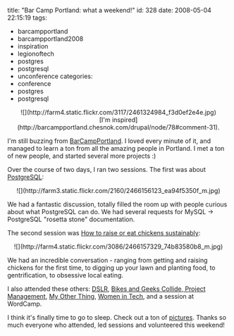 title: "Bar Camp Portland: what a weekend!"
id: 328
date: 2008-05-04 22:15:19
tags: 
- barcampportland
- barcampportland2008
- inspiration
- legionoftech
- postgres
- postgresql
- unconference
categories: 
- conference
- postgres
- postgresql

<center>![](http://farm4.static.flickr.com/3117/2461324984_f3d0ef2e4e.jpg)</center>

<center>[I'm inspired](http://barcampportland.chesnok.com/drupal/node/78#comment-31).</center>

I'm still buzzing from [BarCampPortland](http://www.barcampportland.org). I loved every minute of it, and managed to learn a ton from all the amazing people in Portland. I met a ton of new people, and started several more projects :)

Over the course of two days, I ran two sessions. The first was about [PostgreSQL](http://barcampportland.chesnok.com/drupal/node/30):

<center>![](http://farm3.static.flickr.com/2160/2466156123_ea94f5350f_m.jpg)</center>

We had a fantastic discussion, totally filled the room up with people curious about what PostgreSQL can do.  We had several requests for MySQL -> PostgreSQL "rosetta stone" documentation. 

The second session was [How to raise or eat chickens sustainably](http://barcampportland.chesnok.com/drupal/node/127): 

<center>![](http://farm4.static.flickr.com/3086/2466157329_74b83580b8_m.jpg)</center>

We had an incredible conversation - ranging from getting and raising chickens for the first time, to digging up your lawn and planting food, to gentrification, to obsessive local eating. 

I also attended these others: [DSLR](http://barcampportland.chesnok.com/drupal/node/53), [Bikes and Geeks Collide](http://barcampportland.chesnok.com/drupal/node/92),[ Project Management](http://barcampportland.chesnok.com/drupal/node/112), [My Other Thing](http://barcampportland.chesnok.com/drupal/node/7), [Women in Tech](http://barcampportland.chesnok.com/drupal/node/73), and a session at WordCamp.

I think it's finally time to go to sleep. Check out a ton of [pictures](http://www.flickr.com/photos/selenamarie/sets/72157604858432529/). Thanks so much everyone who attended, led sessions and volunteered this weekend! 
